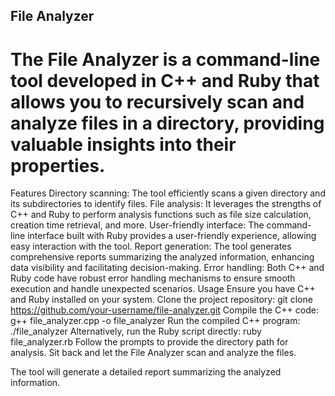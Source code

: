 ## File Analyzer
# The File Analyzer is a command-line tool developed in C++ and Ruby that allows you to recursively scan and analyze files in a directory, providing valuable insights into their properties.

Features
Directory scanning: The tool efficiently scans a given directory and its subdirectories to identify files.
File analysis: It leverages the strengths of C++ and Ruby to perform analysis functions such as file size calculation, creation time retrieval, and more.
User-friendly interface: The command-line interface built with Ruby provides a user-friendly experience, allowing easy interaction with the tool.
Report generation: The tool generates comprehensive reports summarizing the analyzed information, enhancing data visibility and facilitating decision-making.
Error handling: Both C++ and Ruby code have robust error handling mechanisms to ensure smooth execution and handle unexpected scenarios.
Usage
Ensure you have C++ and Ruby installed on your system.
Clone the project repository: git clone https://github.com/your-username/file-analyzer.git
Compile the C++ code: g++ file_analyzer.cpp -o file_analyzer
Run the compiled C++ program: ./file_analyzer
Alternatively, run the Ruby script directly: ruby file_analyzer.rb
Follow the prompts to provide the directory path for analysis.
Sit back and let the File Analyzer scan and analyze the files.

The tool will generate a detailed report summarizing the analyzed information.
